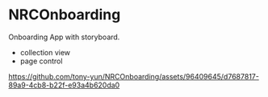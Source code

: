 # NRCOnboarding
Onboarding App with storyboard.

- collection view
- page control

https://github.com/tony-yun/NRCOnboarding/assets/96409645/d7687817-89a9-4cb8-b22f-e93a4b620da0

